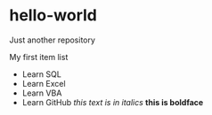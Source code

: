 # hello-world
Just another repository

My first item list 
* Learn SQL
* Learn Excel
* Learn VBA
* Learn GitHub
_this text is in italics_ **this is boldface**

